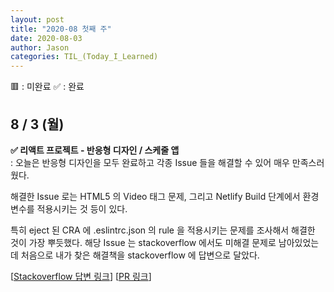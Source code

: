 ```yaml
---
layout: post
title: "2020-08 첫째 주"
date: 2020-08-03
author: Jason
categories: TIL_(Today_I_Learned)
---
```


🟥 : 미완료
✅ : 완료

## 8 / 3 (월)

**✅ 리액트 프로젝트 - 반응형 디자인 / 스케줄 앱**  
 : 오늘은 반응형 디자인을 모두 완료하고 각종 Issue 들을 해결할 수 있어 매우 만족스러웠다.

해결한 Issue 로는 HTML5 의 Video 태그 문제, 그리고 Netlify Build 단계에서 환경변수를 적용시키는 것 등이 있다.

특히 eject 된 CRA 에 .eslintrc.json 의 rule 을 적용시키는 문제를 조사해서 해결한 것이 가장 뿌듯했다. 해당 Issue 는 stackoverflow 에서도 미해결 문제로 남아있었는데 처음으로 내가 찾은 해결책을 stackoverflow 에 답변으로 달았다.

[[Stackoverflow 답변 링크](https://stackoverflow.com/a/63224915/11717184)]
[[PR 링크](https://github.com/seong7/jinstagram-client/pull/31)]
